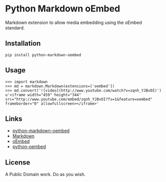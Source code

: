 # Python Markdown oEmbed

Markdown extension to allow media embedding using the oEmbed standard.

## Installation

    pip install python-markdown-oembed

## Usage

    >>> import markdown
    >>> md = markdown.Markdown(extensions=['oembed'])
    >>> md.convert('![video](http://www.youtube.com/watch?v=zqnh_YJBvOI)')
    u'<iframe width="459" height="344" src="http://www.youtube.com/embed/zqnh_YJBvOI?fs=1&feature=oembed" frameborder="0" allowfullscreen></iframe>'

## Links

- [python-markdown-oembed](https://github.com/rennat/python-markdown-oembed)
- [Markdown](http://daringfireball.net/projects/markdown/)
- [oEmbed](http://www.oembed.com/)
- [python-oembed](https://github.com/abarmat/python-oembed)

## License

A Public Domain work. Do as you wish.
